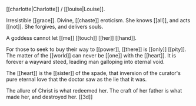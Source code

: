 [[charlotte|Charlotte]] / [[louise|Louise]].

Irresistible [[grace]]. Divine, [[chaste]] eroticism. She knows [[all]], and acts [[not]]. She forgives, and delivers souls.

A goddess cannot let [[me]] [[touch]] [[her]]  [[hand]]. 

For those to seek to buy their way to [[power]], [[there]] is [[only]] [[pity]]. The matter of the [[world]] can never be [[one]] with the [[heart]]. It is forever a wayward steed, leading man galloping into eternal void. 

The [[heart]] is the [[sister]] of the spade, that inversion of the curator's pure eternal love that the doctor saw as the lie that it was.

The allure of Christ is what redeemed her. The craft of her father is what made her, and destroyed her. [[3d]] 